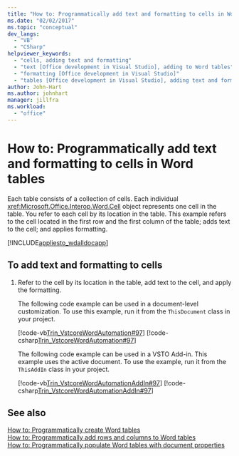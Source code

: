 ```yaml
---
title: "How to: Programmatically add text and formatting to cells in Word tables"
ms.date: "02/02/2017"
ms.topic: "conceptual"
dev_langs: 
  - "VB"
  - "CSharp"
helpviewer_keywords: 
  - "cells, adding text and formatting"
  - "text [Office development in Visual Studio], adding to Word tables"
  - "formatting [Office development in Visual Studio]"
  - "tables [Office development in Visual Studio], adding text and formatting"
author: John-Hart
ms.author: johnhart
manager: jillfra
ms.workload: 
  - "office"
---
```

# How to: Programmatically add text and formatting to cells in Word tables
  Each table consists of a collection of cells. Each individual <xref:Microsoft.Office.Interop.Word.Cell> object represents one cell in the table. You refer to each cell by its location in the table. This example refers to the cell located in the first row and the first column of the table; adds text to the cell; and applies formatting.  
  
 [!INCLUDE[appliesto_wdalldocapp](../vsto/includes/appliesto-wdalldocapp-md.md)]  
  
## To add text and formatting to cells  
  
1.  Refer to the cell by its location in the table, add text to the cell, and apply the formatting.  
  
     The following code example can be used in a document-level customization. To use this example, run it from the `ThisDocument` class in your project.  
  
     [!code-vb[Trin_VstcoreWordAutomation#97](../vsto/codesnippet/VisualBasic/Trin_VstcoreWordAutomationVB/ThisDocument.vb#97)]
     [!code-csharp[Trin_VstcoreWordAutomation#97](../vsto/codesnippet/CSharp/Trin_VstcoreWordAutomationCS/ThisDocument.cs#97)]  
  
     The following code example can be used in a VSTO Add-in. This example uses the active document. To use the example, run it from the `ThisAddIn` class in your project.  
  
     [!code-vb[Trin_VstcoreWordAutomationAddIn#97](../vsto/codesnippet/VisualBasic/Trin_VstcoreWordAutomationAddIn/ThisAddIn.vb#97)]
     [!code-csharp[Trin_VstcoreWordAutomationAddIn#97](../vsto/codesnippet/CSharp/Trin_VstcoreWordAutomationAddIn/ThisAddIn.cs#97)]  
  
## See also  
 [How to: Programmatically create Word tables](../vsto/how-to-programmatically-create-word-tables.md)   
 [How to: Programmatically add rows and columns to Word tables](../vsto/how-to-programmatically-add-rows-and-columns-to-word-tables.md)   
 [How to: Programmatically populate Word tables with document properties](../vsto/how-to-programmatically-populate-word-tables-with-document-properties.md)  
